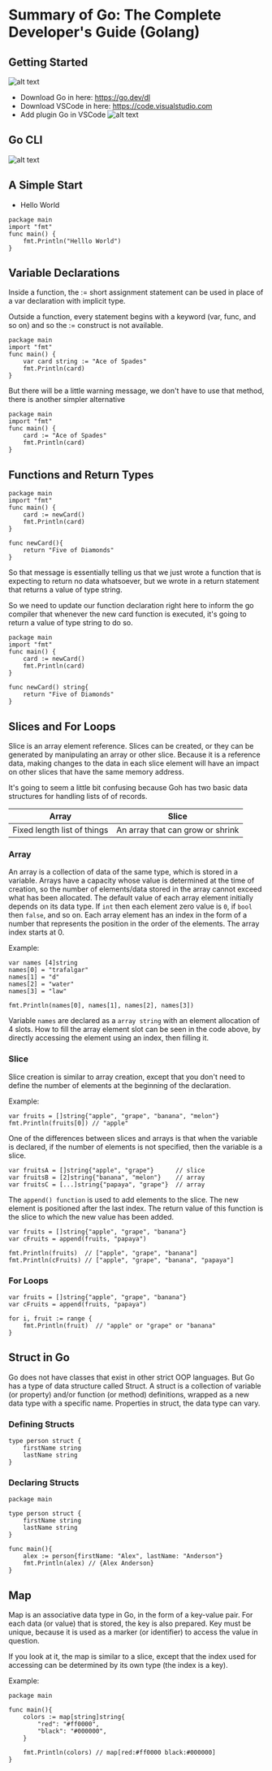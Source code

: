 # Summary of Go: The Complete Developer's Guide (Golang)

## Getting Started
![alt text](./images/environtment-setup.png)

- Download Go in here: https://go.dev/dl
- Download VSCode in here: https://code.visualstudio.com
- Add plugin Go in VSCode
![alt text](./images/go-plugin-vscode.png)

## Go CLI
![alt text](./images/go-cli.png)

## A Simple Start
- Hello World
```
package main
import "fmt"
func main() {
    fmt.Println("Helllo World")
}
```

## Variable Declarations
Inside a function, the := short assignment statement can be used in place of a var declaration with implicit type.

Outside a function, every statement begins with a keyword (var, func, and so on) and so the := construct is not
available.

```
package main
import "fmt"
func main() {
    var card string := "Ace of Spades"
    fmt.Println(card)
}
```
But there will be a little warning message, we don't have to use that method, there is another simpler alternative
```
package main
import "fmt"
func main() {
    card := "Ace of Spades"
    fmt.Println(card)
}
```
## Functions and Return Types
```
package main
import "fmt"
func main() {
    card := newCard()
    fmt.Println(card)
}

func newCard(){
    return "Five of Diamonds"
}
```
So that message is essentially telling us that we just wrote a function that is expecting to return
no data whatsoever, but we wrote in a return statement that returns a value of type string.

So we need to update our function declaration right here to inform the go compiler that whenever the new card function
is executed, it's going to return a value of type string to do so.

```
package main
import "fmt"
func main() {
    card := newCard()
    fmt.Println(card)
}

func newCard() string{
    return "Five of Diamonds"
}

```

## Slices and For Loops

Slice is an array element reference. Slices can be created, or they can be generated by manipulating an array or other slice. Because it is a reference data, making changes to the data in each slice element will have an impact on other slices that have the same memory address.

It's going to seem a little bit confusing because Goh has two basic data structures for handling lists of of records.
<table>
    <thead>
        <tr>
            <th>Array</th>
            <th>Slice</th>
        </tr>
    </thead>
    <tbody>
        <tr>
            <td>Fixed length list of things</td>
            <td>An array that can grow or shrink</td>
        </tr>
    </tbody>
</table>

### Array
An array is a collection of data of the same type, which is stored in a variable. Arrays have a capacity whose value is determined at the time of creation, so the number of elements/data stored in the array cannot exceed what has been allocated. The default value of each array element initially depends on its data type. If `int` then each element zero value is `0`, if `bool` then `false`, and so on. Each array element has an index in the form of a number that represents the position in the order of the elements. The array index starts at 0.

Example:
```
var names [4]string
names[0] = "trafalgar"
names[1] = "d"
names[2] = "water"
names[3] = "law"

fmt.Println(names[0], names[1], names[2], names[3])
```
Variable `names` are declared as a `array string` with an element allocation of 4 slots. How to fill the array element slot can be seen in the code above, by directly accessing the element using an index, then filling it.

### Slice
Slice creation is similar to array creation, except that you don't need to define the number of elements at the beginning of the declaration.

Example:
```
var fruits = []string{"apple", "grape", "banana", "melon"}
fmt.Println(fruits[0]) // "apple"
```

One of the differences between slices and arrays is that when the variable is declared, if the number of elements is not specified, then the variable is a slice.
```
var fruitsA = []string{"apple", "grape"}      // slice
var fruitsB = [2]string{"banana", "melon"}    // array
var fruitsC = [...]string{"papaya", "grape"}  // array
```

The `append() function` is used to add elements to the slice. The new element is positioned after the last index. The return value of this function is the slice to which the new value has been added.
```
var fruits = []string{"apple", "grape", "banana"}
var cFruits = append(fruits, "papaya")

fmt.Println(fruits)  // ["apple", "grape", "banana"]
fmt.Println(cFruits) // ["apple", "grape", "banana", "papaya"]
```

### For Loops
```
var fruits = []string{"apple", "grape", "banana"}
var cFruits = append(fruits, "papaya")

for i, fruit := range {
    fmt.Println(fruit)  // "apple" or "grape" or "banana"
}
```

## Struct in Go
Go does not have classes that exist in other strict OOP languages. But Go has a type of data structure called Struct.  A struct is a collection of variable (or property) and/or function (or method) definitions, wrapped as a new data type with a specific name. Properties in struct, the data type can vary.

### Defining Structs
```
type person struct {
    firstName string
    lastName string
}
```
### Declaring Structs
```
package main

type person struct {
    firstName string
    lastName string
}

func main(){
    alex := person{firstName: "Alex", lastName: "Anderson"}
    fmt.Println(alex) // {Alex Anderson}
}
```
## Map
Map is an associative data type in Go, in the form of a key-value pair. For each data (or value) that is stored, the key is also prepared. Key must be unique, because it is used as a marker (or identifier) ​​to access the value in question.

If you look at it, the map is similar to a slice, except that the index used for accessing can be determined by its own type (the index is a key).

Example:
```
package main

func main(){
    colors := map[string]string{
        "red": "#ff0000",
        "black": "#000000",
    }

    fmt.Println(colors) // map[red:#ff0000 black:#000000]
}
```